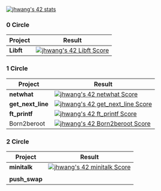 [![jhwang's 42 stats](https://badge42.vercel.app/api/v2/cl9xv8g0400490fliuujexogw/stats?cursusId=21&coalitionId=86)](https://github.com/JaeSeoKim/badge42) 


### 0 Circle
| Project | Result |
| - | - |
| **Libft** | [![jhwang's 42 Libft Score](https://badge42.vercel.app/api/v2/cl9xv8g0400490fliuujexogw/project/2060610)](https://github.com/JaeSeoKim/badge42) |

### 1 Circle
| Project | Result |
| - | - |
| **netwhat**       | [![jhwang's 42 netwhat Score](https://badge42.vercel.app/api/v2/cl9xv8g0400490fliuujexogw/project/2062925)](https://github.com/JaeSeoKim/badge42) |
| **get_next_line** | [![jhwang's 42 get_next_line Score](https://badge42.vercel.app/api/v2/cl9xv8g0400490fliuujexogw/project/2861217)](https://github.com/JaeSeoKim/badge42) |
| **ft_printf**     | [![jhwang's 42 ft_printf Score](https://badge42.vercel.app/api/v2/cl9xv8g0400490fliuujexogw/project/2884525)](https://github.com/JaeSeoKim/badge42) |
| Born2beroot | [![jhwang's 42 Born2beroot Score](https://badge42.vercel.app/api/v2/cl9xv8g0400490fliuujexogw/project/2899402)](https://github.com/JaeSeoKim/badge42) |

### 2 Circle
| Project | Result |
| - | - |
| **minitalk** | [![jhwang's 42 minitalk Score](https://badge42.vercel.app/api/v2/cl9xv8g0400490fliuujexogw/project/2919163)](https://github.com/JaeSeoKim/badge42) |
|  |  |
| **push_swap** |  |
